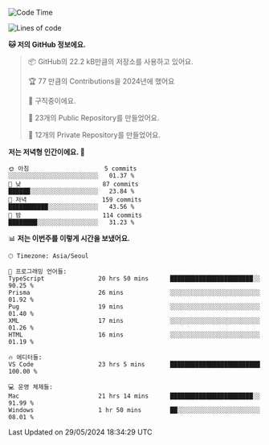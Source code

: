   <!--START_SECTION:waka-->
![Code Time](http://img.shields.io/badge/Code%20Time-619%20hrs%2018%20mins-blue)

![Lines of code](https://img.shields.io/badge/%EC%A0%80%EB%8A%94%20%EC%97%AC%ED%83%9C%EA%B9%8C%EC%A7%80%20-340.0%20thousand%20%EC%A4%84%EC%9D%98%20%EC%BD%94%EB%93%9C%EB%A5%BC%20%EC%9E%91%EC%84%B1%ED%96%88%EC%96%B4%EC%9A%94.-blue)

**🐱 저의 GitHub 정보에요.** 

> 📦 GitHub의 22.2 kB만큼의 저장소를 사용하고 있어요. 
 > 
> 🏆 77 만큼의 Contributions을 2024년에 했어요
 > 
> 💼 구직중이에요.
 > 
> 📜 23개의 Public Repository를 만들었어요. 
 > 
> 🔑 12개의 Private Repository를 만들었어요. 
 > 
**저는 저녁형 인간이에요. 🦉** 

```text
🌞 아침                     5 commits           ░░░░░░░░░░░░░░░░░░░░░░░░░   01.37 % 
🌆 낮　                     87 commits          ██████░░░░░░░░░░░░░░░░░░░   23.84 % 
🌃 저녁                     159 commits         ███████████░░░░░░░░░░░░░░   43.56 % 
🌙 밤　                     114 commits         ████████░░░░░░░░░░░░░░░░░   31.23 % 
```


📊 **저는 이번주를 이렇게 시간을 보냈어요.** 

```text
🕑︎ Timezone: Asia/Seoul

💬 프로그래밍 언어들: 
TypeScript               20 hrs 50 mins      ███████████████████████░░   90.25 % 
Prisma                   26 mins             ░░░░░░░░░░░░░░░░░░░░░░░░░   01.92 % 
Pug                      19 mins             ░░░░░░░░░░░░░░░░░░░░░░░░░   01.40 % 
XML                      17 mins             ░░░░░░░░░░░░░░░░░░░░░░░░░   01.26 % 
HTML                     16 mins             ░░░░░░░░░░░░░░░░░░░░░░░░░   01.19 % 

🔥 에디터들: 
VS Code                  23 hrs 5 mins       █████████████████████████   100.00 % 

💻 운영 체제들: 
Mac                      21 hrs 14 mins      ███████████████████████░░   91.99 % 
Windows                  1 hr 50 mins        ██░░░░░░░░░░░░░░░░░░░░░░░   08.01 % 
```


 Last Updated on 29/05/2024 18:34:29 UTC
<!--END_SECTION:waka-->
